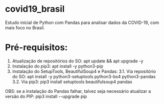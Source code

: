 # covid19_brasil
Estudo inicial de Python com Pandas para analisar dados da COVID-19, com mais foco no Brasil.

# Pré-requisitos:

1. Atualização de repositórios do SO: apt update && apt upgrade -y
2. Instalação do pip3: apt install -y python3-pip
3. Instalação do SetupTools, BeautifulSoup4 e Pandas:
3.1. Via repositório do SO: apt install -y python3-setuptools python3-bs4 python3-pandas
3.2. Via pip3: pip3 install setuptools beautifulsoup4 pandas

OBS: se a instalação do Pandas falhar, talvez seja necessário atualizar a versão do PIP:
pip3 install --upgrade pip
